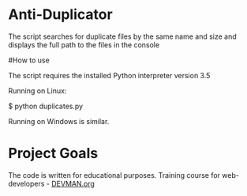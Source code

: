 # Anti-Duplicator

The script searches for duplicate files by the same name and size and displays the full path to the files in the console

#How to use

The script requires the installed Python interpreter version 3.5

Running on Linux:

$ python duplicates.py <path to find duplicates>


Running on Windows is similar.

# Project Goals

The code is written for educational purposes. Training course for web-developers - [DEVMAN.org](https://devman.org)
